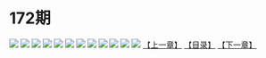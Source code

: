 # 172期
![](https://mao.mhtupian.com/uploads/img/7563/84255/001.jpeg)
![](https://mao.mhtupian.com/uploads/img/7563/84255/002.jpeg)
![](https://mao.mhtupian.com/uploads/img/7563/84255/003.jpeg)
![](https://mao.mhtupian.com/uploads/img/7563/84255/004.jpeg)
![](https://mao.mhtupian.com/uploads/img/7563/84255/005.jpeg)
![](https://mao.mhtupian.com/uploads/img/7563/84255/006.jpeg)
![](https://mao.mhtupian.com/uploads/img/7563/84255/007.jpeg)
![](https://mao.mhtupian.com/uploads/img/7563/84255/008.jpeg)
![](https://mao.mhtupian.com/uploads/img/7563/84255/009.jpeg)
![](https://mao.mhtupian.com/uploads/img/7563/84255/010.jpeg)
![](https://mao.mhtupian.com/uploads/img/7563/84255/011.jpeg)
![](https://mao.mhtupian.com/uploads/img/7563/84255/012.jpeg)
[【上一章】](./110.md)
[【目录】](./README.md)
[【下一章】](./112.md)
